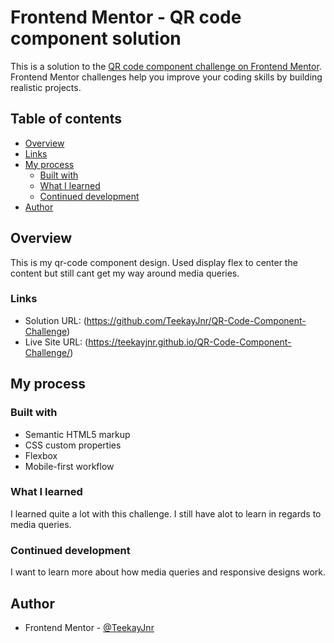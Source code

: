 # Frontend Mentor - QR code component solution

This is a solution to the [QR code component challenge on Frontend Mentor](https://www.frontendmentor.io/challenges/qr-code-component-iux_sIO_H). Frontend Mentor challenges help you improve your coding skills by building realistic projects.

## Table of contents

- [Overview](#overview)
- [Links](#links)
- [My process](#my-process)
  - [Built with](#built-with)
  - [What I learned](#what-i-learned)
  - [Continued development](#continued-development)
- [Author](#author)


## Overview

This is my qr-code component design. Used display flex to center the content but still cant get my way around media queries.

### Links

- Solution URL: (https://github.com/TeekayJnr/QR-Code-Component-Challenge)
- Live Site URL: (https://teekayjnr.github.io/QR-Code-Component-Challenge/)

## My process

### Built with

- Semantic HTML5 markup
- CSS custom properties
- Flexbox
- Mobile-first workflow

### What I learned

I learned quite a lot with this challenge. I still have alot to learn in regards to media queries.

### Continued development

I want to learn more about how media queries and responsive designs work.

## Author

- Frontend Mentor - [@TeekayJnr](https://www.frontendmentor.io/profile/TeekayJnr)
